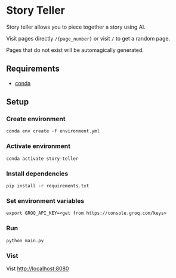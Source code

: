 # Story Teller

Story teller allows you to piece together a story using AI.

Visit pages directly `/{page_number}` or visit `/` to get a random page.

Pages that do not exist will be automagically generated.

## Requirements

- [conda](https://conda.io)

## Setup

### Create environment

```shell
conda env create -f environment.yml
```

### Activate environment

```shell
conda activate story-teller
```

### Install dependencies

```shell
pip install -r requirements.txt
```

### Set environment variables

```shell
export GROQ_API_KEY=<get from https://console.groq.com/keys>
```

### Run

```shell
python main.py
```

### Vist

Vist [http://localhost:8080](http://localhost:8080)
